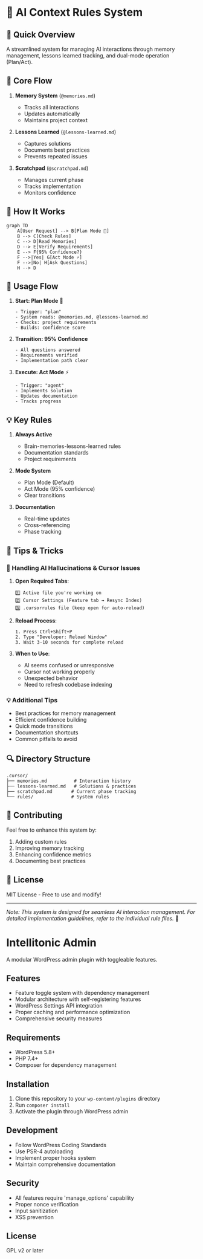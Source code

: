 # 🧠 AI Context Rules System

## 🌟 Quick Overview
A streamlined system for managing AI interactions through memory management, lessons learned tracking, and dual-mode operation (Plan/Act).

## 🔄 Core Flow
1. **Memory System** (`@memories.md`)
   - Tracks all interactions
   - Updates automatically
   - Maintains project context

2. **Lessons Learned** (`@lessons-learned.md`)
   - Captures solutions
   - Documents best practices
   - Prevents repeated issues

3. **Scratchpad** (`@scratchpad.md`)
   - Manages current phase
   - Tracks implementation
   - Monitors confidence

## 🎯 How It Works

```mermaid
graph TD
    A[User Request] --> B[Plan Mode 🎯]
    B --> C[Check Rules]
    C --> D[Read Memories]
    D --> E[Verify Requirements]
    E --> F{95% Confidence?}
    F -->|Yes| G[Act Mode ⚡]
    F -->|No| H[Ask Questions]
    H --> D
```

## 🚀 Usage Flow

1. **Start: Plan Mode** 🎯
   ```
   - Trigger: "plan"
   - System reads: @memories.md, @lessons-learned.md
   - Checks: project requirements
   - Builds: confidence score
   ```

2. **Transition: 95% Confidence**
   ```
   - All questions answered
   - Requirements verified
   - Implementation path clear
   ```

3. **Execute: Act Mode** ⚡
   ```
   - Trigger: "agent"
   - Implements solution
   - Updates documentation
   - Tracks progress
   ```

## 💡 Key Rules

1. **Always Active**
   - Brain-memories-lessons-learned rules
   - Documentation standards
   - Project requirements

2. **Mode System**
   - Plan Mode (Default)
   - Act Mode (95% confidence)
   - Clear transitions

3. **Documentation**
   - Real-time updates
   - Cross-referencing
   - Phase tracking

## 🎯 Tips & Tricks

### 🔄 Handling AI Hallucinations & Cursor Issues
1. **Open Required Tabs**:
   ```
   1️⃣ Active file you're working on
   2️⃣ Cursor Settings (Feature tab → Resync Index)
   3️⃣ .cursorrules file (keep open for auto-reload)
   ```

2. **Reload Process**:
   ```
   1. Press Ctrl+Shift+P
   2. Type "Developer: Reload Window"
   3. Wait 3-10 seconds for complete reload
   ```

3. **When to Use**:
   - AI seems confused or unresponsive
   - Cursor not working properly
   - Unexpected behavior
   - Need to refresh codebase indexing

### 💡 Additional Tips
- Best practices for memory management
- Efficient confidence building
- Quick mode transitions
- Documentation shortcuts
- Common pitfalls to avoid

## 🔍 Directory Structure
```
.cursor/
├── memories.md          # Interaction history
├── lessons-learned.md   # Solutions & practices
├── scratchpad.md       # Current phase tracking
└── rules/              # System rules
```

## 🤝 Contributing

Feel free to enhance this system by:
1. Adding custom rules
2. Improving memory tracking
3. Enhancing confidence metrics
4. Documenting best practices

## 📝 License

MIT License - Free to use and modify!

---

*Note: This system is designed for seamless AI interaction management. For detailed implementation guidelines, refer to the individual rule files.* 🚀

# Intellitonic Admin

A modular WordPress admin plugin with toggleable features.

## Features
- Feature toggle system with dependency management
- Modular architecture with self-registering features
- WordPress Settings API integration
- Proper caching and performance optimization
- Comprehensive security measures

## Requirements
- WordPress 5.8+
- PHP 7.4+
- Composer for dependency management

## Installation
1. Clone this repository to your `wp-content/plugins` directory
2. Run `composer install`
3. Activate the plugin through WordPress admin

## Development
- Follow WordPress Coding Standards
- Use PSR-4 autoloading
- Implement proper hooks system
- Maintain comprehensive documentation

## Security
- All features require 'manage_options' capability
- Proper nonce verification
- Input sanitization
- XSS prevention

## License
GPL v2 or later
